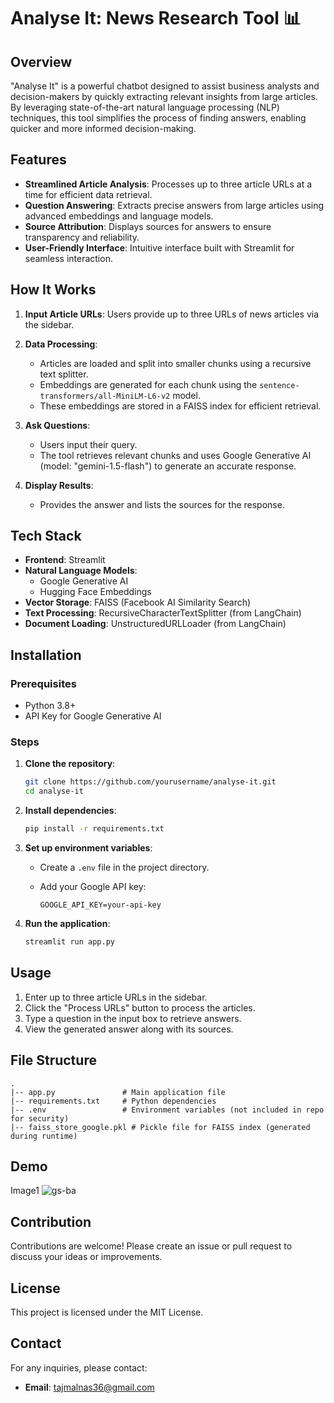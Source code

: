 # Analyse It: News Research Tool 📊

## Overview

"Analyse It" is a powerful chatbot designed to assist business analysts and decision-makers by quickly extracting relevant insights from large articles. By leveraging state-of-the-art natural language processing (NLP) techniques, this tool simplifies the process of finding answers, enabling quicker and more informed decision-making.

## Features

- **Streamlined Article Analysis**: Processes up to three article URLs at a time for efficient data retrieval.
- **Question Answering**: Extracts precise answers from large articles using advanced embeddings and language models.
- **Source Attribution**: Displays sources for answers to ensure transparency and reliability.
- **User-Friendly Interface**: Intuitive interface built with Streamlit for seamless interaction.

## How It Works

1. **Input Article URLs**: Users provide up to three URLs of news articles via the sidebar.

2. **Data Processing**:
    - Articles are loaded and split into smaller chunks using a recursive text splitter.
    - Embeddings are generated for each chunk using the `sentence-transformers/all-MiniLM-L6-v2` model.
    - These embeddings are stored in a FAISS index for efficient retrieval.

3. **Ask Questions**:
    - Users input their query.
    - The tool retrieves relevant chunks and uses Google Generative AI (model: "gemini-1.5-flash") to generate an accurate response.

4. **Display Results**:
    - Provides the answer and lists the sources for the response.

## Tech Stack

- **Frontend**: Streamlit
- **Natural Language Models**:
  - Google Generative AI
  - Hugging Face Embeddings
- **Vector Storage**: FAISS (Facebook AI Similarity Search)
- **Text Processing**: RecursiveCharacterTextSplitter (from LangChain)
- **Document Loading**: UnstructuredURLLoader (from LangChain)

## Installation

### Prerequisites

- Python 3.8+
- API Key for Google Generative AI

### Steps

1. **Clone the repository**:

    ```bash
    git clone https://github.com/yourusername/analyse-it.git
    cd analyse-it
    ```

2. **Install dependencies**:

    ```bash
    pip install -r requirements.txt
    ```

3. **Set up environment variables**:

    - Create a `.env` file in the project directory.
    - Add your Google API key:

      ```env
      GOOGLE_API_KEY=your-api-key
      ```

4. **Run the application**:

    ```bash
    streamlit run app.py
    ```

## Usage

1. Enter up to three article URLs in the sidebar.
2. Click the "Process URLs" button to process the articles.
3. Type a question in the input box to retrieve answers.
4. View the generated answer along with its sources.

## File Structure

```plaintext
.
|-- app.py               # Main application file
|-- requirements.txt     # Python dependencies
|-- .env                 # Environment variables (not included in repo for security)
|-- faiss_store_google.pkl # Pickle file for FAISS index (generated during runtime)
```

## Demo
Image1
![gs-ba](https://github.com/user-attachments/assets/242ed8cb-6bc1-41ad-a142-9196e94b7467)

## Contribution

Contributions are welcome! Please create an issue or pull request to discuss your ideas or improvements.

## License

This project is licensed under the MIT License.

## Contact

For any inquiries, please contact:

- **Email**: tajmalnas36@gmail.com
